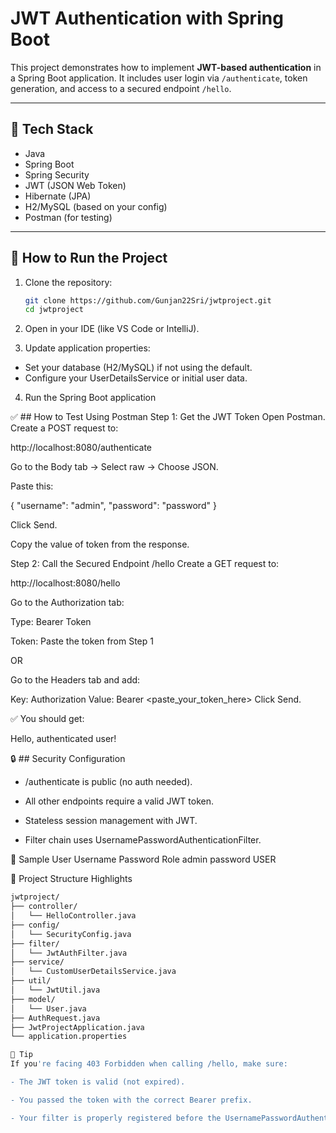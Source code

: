 # JWT Authentication with Spring Boot

This project demonstrates how to implement **JWT-based authentication** in a Spring Boot application. It includes user login via `/authenticate`, token generation, and access to a secured endpoint `/hello`.

---

## 🔧 Tech Stack

- Java
- Spring Boot
- Spring Security
- JWT (JSON Web Token)
- Hibernate (JPA)
- H2/MySQL (based on your config)
- Postman (for testing)

---

## 🚀 How to Run the Project

1. Clone the repository:
   ```bash
   git clone https://github.com/Gunjan22Sri/jwtproject.git
   cd jwtproject
2. Open in your IDE (like VS Code or IntelliJ).

3. Update application properties:

 - Set your database (H2/MySQL) if not using the default.
 - Configure your UserDetailsService or initial user data.

4. Run the Spring Boot application
   
✅ ## How to Test Using Postman
Step 1: Get the JWT Token
Open Postman.
Create a POST request to:

http://localhost:8080/authenticate

Go to the Body tab → Select raw → Choose JSON.

Paste this:

{
  "username": "admin",
  "password": "password"
}

Click Send.

Copy the value of token from the response.

Step 2: Call the Secured Endpoint /hello
Create a GET request to:

http://localhost:8080/hello

Go to the Authorization tab:

Type: Bearer Token

Token: Paste the token from Step 1

OR

Go to the Headers tab and add:

Key: Authorization
Value: Bearer <paste_your_token_here>
Click Send.

✅ You should get:

Hello, authenticated user!

🔒 ##  Security Configuration
- /authenticate is public (no auth needed).

- All other endpoints require a valid JWT token.

- Stateless session management with JWT.

- Filter chain uses UsernamePasswordAuthenticationFilter.

🧪 Sample User
Username	Password	Role
admin	password	USER

📁 Project Structure Highlights
```bash
jwtproject/
├── controller/
│   └── HelloController.java
├── config/
│   └── SecurityConfig.java
├── filter/
│   └── JwtAuthFilter.java
├── service/
│   └── CustomUserDetailsService.java
├── util/
│   └── JwtUtil.java
├── model/
│   └── User.java
├── AuthRequest.java
├── JwtProjectApplication.java
└── application.properties

🧠 Tip
If you're facing 403 Forbidden when calling /hello, make sure:

- The JWT token is valid (not expired).

- You passed the token with the correct Bearer prefix.

- Your filter is properly registered before the UsernamePasswordAuthenticationFilter.
